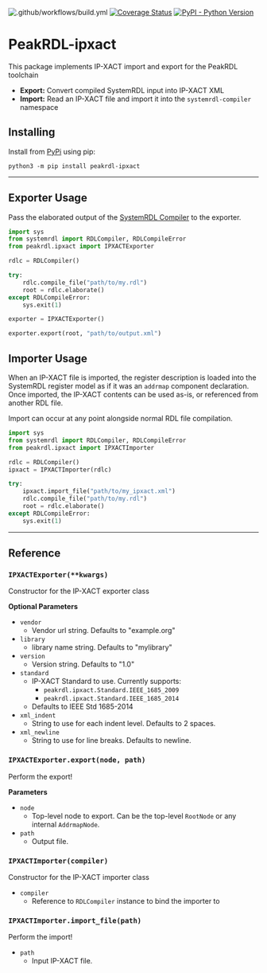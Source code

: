 ![.github/workflows/build.yml](https://github.com/SystemRDL/PeakRDL-ipxact/workflows/.github/workflows/build.yml/badge.svg)
[![Coverage Status](https://coveralls.io/repos/github/SystemRDL/PeakRDL-ipxact/badge.svg?branch=master)](https://coveralls.io/github/SystemRDL/PeakRDL-ipxact?branch=master)
[![PyPI - Python Version](https://img.shields.io/pypi/pyversions/peakrdl-ipxact.svg)](https://pypi.org/project/peakrdl-ipxact)

# PeakRDL-ipxact
This package implements IP-XACT import and export for the PeakRDL toolchain

- **Export:** Convert compiled SystemRDL input into IP-XACT XML
- **Import:** Read an IP-XACT file and import it into the `systemrdl-compiler` namespace

## Installing
Install from [PyPi](https://pypi.org/project/peakrdl-ipxact) using pip:

    python3 -m pip install peakrdl-ipxact

--------------------------------------------------------------------------------

## Exporter Usage
Pass the elaborated output of the [SystemRDL Compiler](http://systemrdl-compiler.readthedocs.io)
to the exporter.

```python
import sys
from systemrdl import RDLCompiler, RDLCompileError
from peakrdl.ipxact import IPXACTExporter

rdlc = RDLCompiler()

try:
    rdlc.compile_file("path/to/my.rdl")
    root = rdlc.elaborate()
except RDLCompileError:
    sys.exit(1)

exporter = IPXACTExporter()

exporter.export(root, "path/to/output.xml")
```

## Importer Usage
When an IP-XACT file is imported, the register description is loaded into the
SystemRDL register model as if it was an `addrmap` component declaration.
Once imported, the IP-XACT contents can be used as-is, or referenced from
another RDL file.

Import can occur at any point alongside normal RDL file compilation.

```python
import sys
from systemrdl import RDLCompiler, RDLCompileError
from peakrdl.ipxact import IPXACTImporter

rdlc = RDLCompiler()
ipxact = IPXACTImporter(rdlc)

try:
    ipxact.import_file("path/to/my_ipxact.xml")
    rdlc.compile_file("path/to/my.rdl")
    root = rdlc.elaborate()
except RDLCompileError:
    sys.exit(1)
```
--------------------------------------------------------------------------------

## Reference

### `IPXACTExporter(**kwargs)`
Constructor for the IP-XACT exporter class

**Optional Parameters**

* `vendor`
    * Vendor url string. Defaults to "example.org"
* `library`
    * library name string. Defaults to "mylibrary"
* `version`
    * Version string. Defaults to "1.0"
* `standard`
    * IP-XACT Standard to use. Currently supports:
        * `peakrdl.ipxact.Standard.IEEE_1685_2009`
        * `peakrdl.ipxact.Standard.IEEE_1685_2014`
    * Defaults to IEEE Std 1685-2014
* `xml_indent`
    * String to use for each indent level. Defaults to 2 spaces.
* `xml_newline`
    * String to use for line breaks. Defaults to newline.

### `IPXACTExporter.export(node, path)`
Perform the export!

**Parameters**

* `node`
    * Top-level node to export. Can be the top-level `RootNode` or any internal `AddrmapNode`.
* `path`
    * Output file.

### `IPXACTImporter(compiler)`
Constructor for the IP-XACT importer class

* `compiler`
    * Reference to `RDLCompiler` instance to bind the importer to

### `IPXACTImporter.import_file(path)`
Perform the import!

* `path`
    * Input IP-XACT file.
